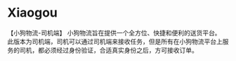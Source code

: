 # Xiaogou
【小狗物流-司机端】 小狗物流旨在提供一个全方位、快捷和便利的送货平台。 此版本为司机端，司机可以通过司机端来接收任务，但是所有在小狗物流平台上服务的司机，都必须经过身份验证，合适真实身份之后，方可接收订单。
